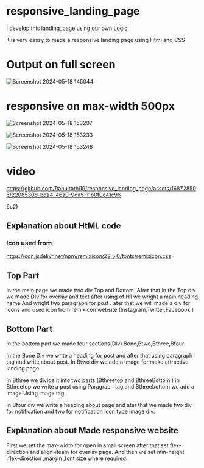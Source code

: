 # responsive_landing_page
I develop this landing_page using our own Logic. 

it is very eassy to made a  responsive landing page using Html and CSS
# Output on full screen 
![Screenshot 2024-05-18 145044](https://github.com/Rahulrathi19/responsive_landing_page/assets/168728595/d5f41813-b151-4159-8d5b-58efdb7092c2)

# responsive on max-width 500px
![Screenshot 2024-05-18 153207](https://github.com/Rahulrathi19/responsive_landing_page/assets/168728595/266b9045-76b6-480b-bdda-0f422e2043f5)

![Screenshot 2024-05-18 153233](https://github.com/Rahulrathi19/responsive_landing_page/assets/168728595/f4778395-f125-4f59-9223-be6fcf55798f)

![Screenshot 2024-05-18 153248](https://github.com/Rahulrathi19/responsive_landing_page/assets/168728595/5907c1f2-f4e3-46f2-871f-a34711447cd2)

# video


https://github.com/Rahulrathi19/responsive_landing_page/assets/168728595/2208530d-bda4-46a0-9da5-11b0f0c41c96

6c2)
## Explanation about HtML code
### Icon used from 
https://cdn.jsdelivr.net/npm/remixicon@2.5.0/fonts/remixicon.css
## Top Part
In the main page we made two div Top and Bottom.
After that in the Top div we made DIv for overlay and text after using of H1 we wright a main heading name And wright two paragraph for post .
ater that we will made a div for icons and used icon from remixicon website (Instagram,Twitter,Facebook )

## Bottom  Part
In the bottom part we made four sections(Div) Bone,Btwo,Bthree,Bfour.

In the Bone Div we write a heading for post and after that using paragraph tag and write about post.
In Btwo div we add a image for make attractive landing page.

In Bthree we divide it into two parts (Bthreetop and BthreeBottom ) in Bthreetop we write a post using Paragraph tag and Bthreebottom we add a image Using image tag .

In Bfour div we write a heading about page and ater that we made two  div for notification and two for notification icon type image div.


## Explanation about Made responsive website 
First we set the max-width for open in small screen after that set flex-direction and align-iteam for overlay page.
And then we set min-height ,flex-direction ,margin ,font size where required.
